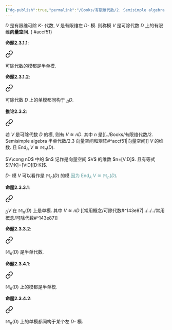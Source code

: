 ```yaml
---
{"dg-publish":true,"permalink":"/Books/有限维代数/2. Semisimple algebra 半单代数/2.3 向量空间和矩阵/","dgPassFrontmatter":true,"created":"2024-08-13T20:14:06.184+08:00","updated":"2024-08-16T10:31:17.787+08:00"}
---
```


$D$ 是有限维可除 $K$- 代数, $V$ 是有限维左 $D$- 模. 则称模 $V$ 是可除代数 $D$ 上的有限维**向量空间**.
{ #accf51}


**命题2.3.1.1**: 
<div class="transclusion internal-embed is-loaded"><a class="markdown-embed-link" href="///#104a29" aria-label="Open link"><svg xmlns="http://www.w3.org/2000/svg" width="24" height="24" viewBox="0 0 24 24" fill="none" stroke="currentColor" stroke-width="2" stroke-linecap="round" stroke-linejoin="round" class="svg-icon lucide-link"><path d="M10 13a5 5 0 0 0 7.54.54l3-3a5 5 0 0 0-7.07-7.07l-1.72 1.71"></path><path d="M14 11a5 5 0 0 0-7.54-.54l-3 3a5 5 0 0 0 7.07 7.07l1.71-1.71"></path></svg></a><div class="markdown-embed">



可除代数的模都是半单模. 

</div></div>


**命题2.3.1.2**: 
<div class="transclusion internal-embed is-loaded"><a class="markdown-embed-link" href="///#848e78" aria-label="Open link"><svg xmlns="http://www.w3.org/2000/svg" width="24" height="24" viewBox="0 0 24 24" fill="none" stroke="currentColor" stroke-width="2" stroke-linecap="round" stroke-linejoin="round" class="svg-icon lucide-link"><path d="M10 13a5 5 0 0 0 7.54.54l3-3a5 5 0 0 0-7.07-7.07l-1.72 1.71"></path><path d="M14 11a5 5 0 0 0-7.54-.54l-3 3a5 5 0 0 0 7.07 7.07l1.71-1.71"></path></svg></a><div class="markdown-embed">



可除代数 $D$ 上的单模都同构于 $_DD$. 

</div></div>


**推论2.3.2**: 
<div class="transclusion internal-embed is-loaded"><a class="markdown-embed-link" href="///#143e87" aria-label="Open link"><svg xmlns="http://www.w3.org/2000/svg" width="24" height="24" viewBox="0 0 24 24" fill="none" stroke="currentColor" stroke-width="2" stroke-linecap="round" stroke-linejoin="round" class="svg-icon lucide-link"><path d="M10 13a5 5 0 0 0 7.54.54l3-3a5 5 0 0 0-7.07-7.07l-1.72 1.71"></path><path d="M14 11a5 5 0 0 0-7.54-.54l-3 3a5 5 0 0 0 7.07 7.07l1.71-1.71"></path></svg></a><div class="markdown-embed">



若 $V$ 是可除代数 $D$ 的模, 则有 $V\cong nD$. 其中 $n$ 是[[../Books/有限维代数/2. Semisimple algebra 半单代数/2.3 向量空间和矩阵#^accf51\|向量空间]] $V$ 的维数. 且 $\mathrm{End}_A\ V\cong \mathbb{M}_n(D)$. 

</div></div>
  $V\cong nD$ 中的 $n$ 记作是向量空间 $V$ 的维数 $n=[V:D]$. 且有等式 $[V:K]=[V:D][D:K]$.

 $D$- 模 $V$ 可以看作是 $\mathbb{M}_n(D)$ 的模.<font color=CadetBlue>因为 $\mathrm{End}_A\ V\cong \mathbb{M}_n(D)$</font>.

**命题2.3.3.1**: 
<div class="transclusion internal-embed is-loaded"><a class="markdown-embed-link" href="///#bbfc86" aria-label="Open link"><svg xmlns="http://www.w3.org/2000/svg" width="24" height="24" viewBox="0 0 24 24" fill="none" stroke="currentColor" stroke-width="2" stroke-linecap="round" stroke-linejoin="round" class="svg-icon lucide-link"><path d="M10 13a5 5 0 0 0 7.54.54l3-3a5 5 0 0 0-7.07-7.07l-1.72 1.71"></path><path d="M14 11a5 5 0 0 0-7.54-.54l-3 3a5 5 0 0 0 7.07 7.07l1.71-1.71"></path></svg></a><div class="markdown-embed">



 $_DV$ 在 $\mathbb{M}_n(D)$ 上是单模. 其中 $V\cong nD$ [[常用概念/可除代数#^143e87\|../../../常用概念/可除代数#^143e87]] 

</div></div>


**命题2.3.3.2**: 
<div class="transclusion internal-embed is-loaded"><a class="markdown-embed-link" href="///#95cdd6" aria-label="Open link"><svg xmlns="http://www.w3.org/2000/svg" width="24" height="24" viewBox="0 0 24 24" fill="none" stroke="currentColor" stroke-width="2" stroke-linecap="round" stroke-linejoin="round" class="svg-icon lucide-link"><path d="M10 13a5 5 0 0 0 7.54.54l3-3a5 5 0 0 0-7.07-7.07l-1.72 1.71"></path><path d="M14 11a5 5 0 0 0-7.54-.54l-3 3a5 5 0 0 0 7.07 7.07l1.71-1.71"></path></svg></a><div class="markdown-embed">



 $\mathbb{M}_n(D)$ 是半单代数. 

</div></div>


**命题2.3.4.1**: 
<div class="transclusion internal-embed is-loaded"><a class="markdown-embed-link" href="///#8a975a" aria-label="Open link"><svg xmlns="http://www.w3.org/2000/svg" width="24" height="24" viewBox="0 0 24 24" fill="none" stroke="currentColor" stroke-width="2" stroke-linecap="round" stroke-linejoin="round" class="svg-icon lucide-link"><path d="M10 13a5 5 0 0 0 7.54.54l3-3a5 5 0 0 0-7.07-7.07l-1.72 1.71"></path><path d="M14 11a5 5 0 0 0-7.54-.54l-3 3a5 5 0 0 0 7.07 7.07l1.71-1.71"></path></svg></a><div class="markdown-embed">



 $\mathbb{M}_n(D)$ 上的模都是半单模. 

</div></div>


**命题2.3.4.2**:
<div class="transclusion internal-embed is-loaded"><a class="markdown-embed-link" href="///#066a0d" aria-label="Open link"><svg xmlns="http://www.w3.org/2000/svg" width="24" height="24" viewBox="0 0 24 24" fill="none" stroke="currentColor" stroke-width="2" stroke-linecap="round" stroke-linejoin="round" class="svg-icon lucide-link"><path d="M10 13a5 5 0 0 0 7.54.54l3-3a5 5 0 0 0-7.07-7.07l-1.72 1.71"></path><path d="M14 11a5 5 0 0 0-7.54-.54l-3 3a5 5 0 0 0 7.07 7.07l1.71-1.71"></path></svg></a><div class="markdown-embed">



 $\mathbb{M}_n(D)$ 上的单模都同构于某个左 $D$- 模.  

</div></div>
 